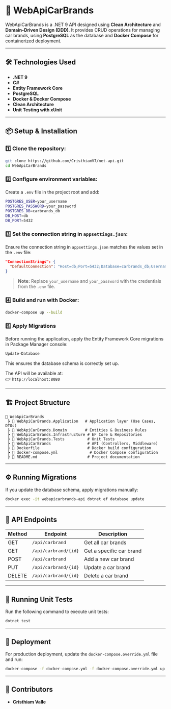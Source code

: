 # 🚗 WebApiCarBrands

WebApiCarBrands is a .NET 9 API designed using **Clean Architecture** and **Domain-Driven Design (DDD)**. It provides CRUD operations for managing car brands, using **PostgreSQL** as the database and **Docker Compose** for containerized deployment.

---

## 🛠️ Technologies Used
- **.NET 9**
- **C#**
- **Entity Framework Core**
- **PostgreSQL**
- **Docker & Docker Compose**
- **Clean Architecture**
- **Unit Testing with xUnit**

---

## 📦 Setup & Installation

### 1️⃣ Clone the repository:
```sh
git clone https://github.com/CristhiamV7/net-api.git
cd WebApiCarBrands
```

### 2️⃣ Configure environment variables:
Create a `.env` file in the project root and add:
```sh
POSTGRES_USER=your_username
POSTGRES_PASSWORD=your_password
POSTGRES_DB=carbrands_db
DB_HOST=db
DB_PORT=5432
```

### 3️⃣ Set the connection string in `appsettings.json`:
Ensure the connection string in `appsettings.json` matches the values set in the `.env` file:
```json
"ConnectionStrings": {
  "DefaultConnection": "Host=db;Port=5432;Database=carbrands_db;Username=your_username;Password=your_password"
}
```
> **Note:** Replace `your_username` and `your_password` with the credentials from the `.env` file.

### 4️⃣ Build and run with Docker:
```sh
docker-compose up --build
```

### 5️⃣ Apply Migrations
Before running the application, apply the Entity Framework Core migrations in Package Manager console:
```sh
Update-Database
```
This ensures the database schema is correctly set up.

The API will be available at:  
👉 `http://localhost:8080`

---

## 🏗️ Project Structure
```
📂 WebApiCarBrands
 ┣ 📂 WebApiCarBrands.Application   # Application layer (Use Cases, DTOs)
 ┣ 📂 WebApiCarBrands.Domain        # Entities & Business Rules
 ┣ 📂 WebApiCarBrands.Infrastructure # EF Core & Repositories
 ┣ 📂 WebApiCarBrands.Tests          # Unit Tests
 ┣ 📂 WebApiCarBrands                # API (Controllers, Middleware)
 ┣ 📜 Dockerfile                     # Docker build configuration
 ┣ 📜 docker-compose.yml              # Docker Compose configuration
 ┣ 📜 README.md                      # Project documentation
```

---

## ⚙️ Running Migrations
If you update the database schema, apply migrations manually:

```sh
docker exec -it webapicarbrands-api dotnet ef database update
```

---

## 📌 API Endpoints

| Method | Endpoint          | Description                     |
|--------|------------------|---------------------------------|
| GET    | `/api/carbrand`  | Get all car brands             |
| GET    | `/api/carbrand/{id}` | Get a specific car brand  |
| POST   | `/api/carbrand`  | Add a new car brand            |
| PUT    | `/api/carbrand/{id}` | Update a car brand      |
| DELETE | `/api/carbrand/{id}` | Delete a car brand      |

---

## 🧪 Running Unit Tests
Run the following command to execute unit tests:
```sh
dotnet test
```

---

## 🚀 Deployment
For production deployment, update the `docker-compose.override.yml` file and run:
```sh
docker-compose -f docker-compose.yml -f docker-compose.override.yml up --build -d
```

---

## 🙌 Contributors
- **Cristhiam Valle**

